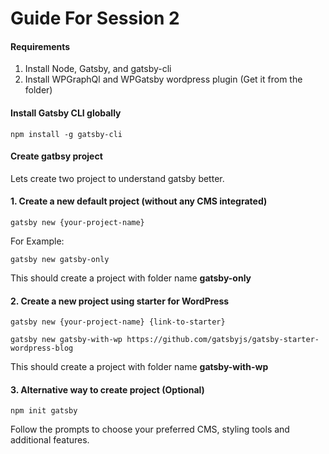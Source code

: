 # Guide For Session 2

#### Requirements

1. Install Node, Gatsby, and gatsby-cli
2. Install WPGraphQl and WPGatsby wordpress plugin (Get it from the folder)

#### Install Gatsby CLI globally

`npm install -g gatsby-cli`

#### Create gatbsy project

Lets create two project to understand gatsby better.

#### 1. Create a new default project (without any CMS integrated)

`gatsby new {your-project-name}`

For Example:

`gatsby new gatsby-only`

This should create a project with folder name **gatsby-only**

#### 2. Create a new project using starter for WordPress

`gatsby new {your-project-name} {link-to-starter}`

`gatsby new gatsby-with-wp https://github.com/gatsbyjs/gatsby-starter-wordpress-blog`

This should create a project with folder name **gatsby-with-wp**

#### 3. Alternative way to create project (Optional)

`npm init gatsby`

Follow the prompts to choose your preferred CMS, styling tools and additional features.
